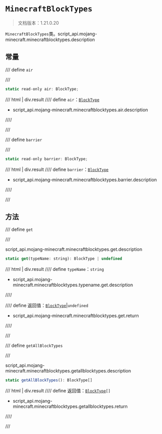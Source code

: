 # `MinecraftBlockTypes`

> 文档版本：1.21.0.20

`MinecraftBlockTypes`类。script_api.mojang-minecraft.minecraftblocktypes.description

## 常量

/// define
`air`


///

```js
static read-only air: BlockType;
```

/// html | div.result
//// define
`air`：[`BlockType`](./blocktype.md)

- script_api.mojang-minecraft.minecraftblocktypes.air.description


////

///


/// define
`barrier`


///

```js
static read-only barrier: BlockType;
```

/// html | div.result
//// define
`barrier`：[`BlockType`](./blocktype.md)

- script_api.mojang-minecraft.minecraftblocktypes.barrier.description


////

///


## 方法

/// define
`get`


///

script_api.mojang-minecraft.minecraftblocktypes.get.description

```js
static get(typeName: string): BlockType | undefined
```

/// html | div.result
//// define
`typeName`：`string`

- script_api.mojang-minecraft.minecraftblocktypes.typename.get.description


////

//// define
返回值：[`BlockType`](./blocktype.md)|`undefined`

- script_api.mojang-minecraft.minecraftblocktypes.get.return


////

///


/// define
`getAllBlockTypes`


///

script_api.mojang-minecraft.minecraftblocktypes.getallblocktypes.description

```js
static getAllBlockTypes(): BlockType[]
```

/// html | div.result
//// define
返回值：<code><a href="../blocktype/">BlockType</a>[]</code>

- script_api.mojang-minecraft.minecraftblocktypes.getallblocktypes.return


////

///

